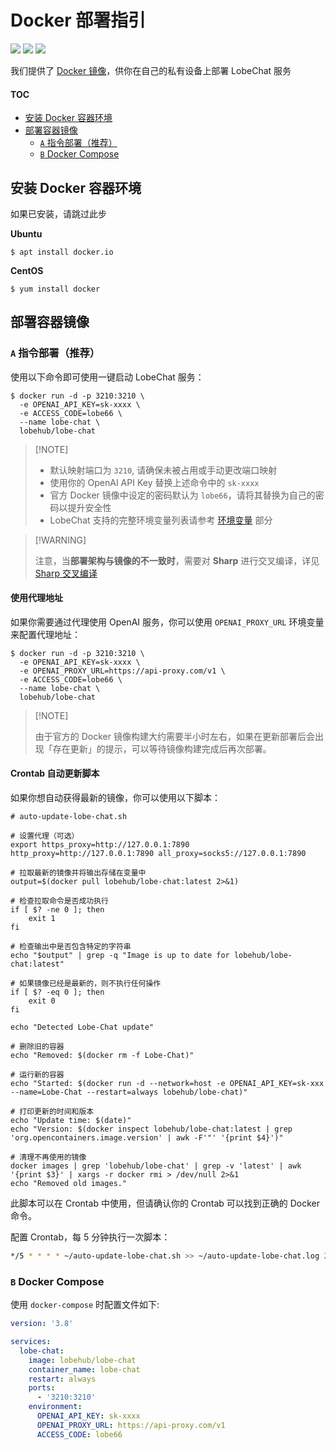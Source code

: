 # Docker 部署指引

[![][docker-release-shield]][docker-release-link]
[![][docker-size-shield]][docker-size-link]
[![][docker-pulls-shield]][docker-pulls-link]

我们提供了 [Docker 镜像][docker-release-link]，供你在自己的私有设备上部署 LobeChat 服务

#### TOC

- [安装 Docker 容器环境](#安装-docker-容器环境)
- [部署容器镜像](#部署容器镜像)
  - [`A` 指令部署（推荐）](#a-指令部署推荐)
  - [`B` Docker Compose](#b-docker-compose)

## 安装 Docker 容器环境

如果已安装，请跳过此步

**Ubuntu**

```fish
$ apt install docker.io
```

**CentOS**

```fish
$ yum install docker
```

## 部署容器镜像

### `A` 指令部署（推荐）

使用以下命令即可使用一键启动 LobeChat 服务：

```fish
$ docker run -d -p 3210:3210 \
  -e OPENAI_API_KEY=sk-xxxx \
  -e ACCESS_CODE=lobe66 \
  --name lobe-chat \
  lobehub/lobe-chat
```

> \[!NOTE]
>
> - 默认映射端口为 `3210`, 请确保未被占用或手动更改端口映射
> - 使用你的 OpenAI API Key 替换上述命令中的 `sk-xxxx`
> - 官方 Docker 镜像中设定的密码默认为 `lobe66`，请将其替换为自己的密码以提升安全性
> - LobeChat 支持的完整环境变量列表请参考 [环境变量](https://github.com/lobehub/lobe-chat/wiki/Environment-Variable.zh-CN) 部分

> \[!WARNING]
>
> 注意，当**部署架构与镜像的不一致时**，需要对 **Sharp** 进行交叉编译，详见 [Sharp 交叉编译](https://sharp.pixelplumbing.com/install#cross-platform)

#### 使用代理地址

如果你需要通过代理使用 OpenAI 服务，你可以使用 `OPENAI_PROXY_URL` 环境变量来配置代理地址：

```fish
$ docker run -d -p 3210:3210 \
  -e OPENAI_API_KEY=sk-xxxx \
  -e OPENAI_PROXY_URL=https://api-proxy.com/v1 \
  -e ACCESS_CODE=lobe66 \
  --name lobe-chat \
  lobehub/lobe-chat
```

> \[!NOTE]
>
> 由于官方的 Docker 镜像构建大约需要半小时左右，如果在更新部署后会出现「存在更新」的提示，可以等待镜像构建完成后再次部署。

#### Crontab 自动更新脚本

如果你想自动获得最新的镜像，你可以使用以下脚本：

```fish
# auto-update-lobe-chat.sh

# 设置代理（可选）
export https_proxy=http://127.0.0.1:7890 http_proxy=http://127.0.0.1:7890 all_proxy=socks5://127.0.0.1:7890

# 拉取最新的镜像并将输出存储在变量中
output=$(docker pull lobehub/lobe-chat:latest 2>&1)

# 检查拉取命令是否成功执行
if [ $? -ne 0 ]; then
    exit 1
fi

# 检查输出中是否包含特定的字符串
echo "$output" | grep -q "Image is up to date for lobehub/lobe-chat:latest"

# 如果镜像已经是最新的，则不执行任何操作
if [ $? -eq 0 ]; then
    exit 0
fi

echo "Detected Lobe-Chat update"

# 删除旧的容器
echo "Removed: $(docker rm -f Lobe-Chat)"

# 运行新的容器
echo "Started: $(docker run -d --network=host -e OPENAI_API_KEY=sk-xxx --name=Lobe-Chat --restart=always lobehub/lobe-chat)"

# 打印更新的时间和版本
echo "Update time: $(date)"
echo "Version: $(docker inspect lobehub/lobe-chat:latest | grep 'org.opencontainers.image.version' | awk -F'"' '{print $4}')"

# 清理不再使用的镜像
docker images | grep 'lobehub/lobe-chat' | grep -v 'latest' | awk '{print $3}' | xargs -r docker rmi > /dev/null 2>&1
echo "Removed old images."
```

此脚本可以在 Crontab 中使用，但请确认你的 Crontab 可以找到正确的 Docker 命令。

配置 Crontab，每 5 分钟执行一次脚本：

```bash
*/5 * * * * ~/auto-update-lobe-chat.sh >> ~/auto-update-lobe-chat.log 2>&1
```

### `B` Docker Compose

使用 `docker-compose` 时配置文件如下:

```yml
version: '3.8'

services:
  lobe-chat:
    image: lobehub/lobe-chat
    container_name: lobe-chat
    restart: always
    ports:
      - '3210:3210'
    environment:
      OPENAI_API_KEY: sk-xxxx
      OPENAI_PROXY_URL: https://api-proxy.com/v1
      ACCESS_CODE: lobe66
```

[docker-pulls-link]: https://hub.docker.com/r/lobehub/lobe-chat
[docker-pulls-shield]: https://img.shields.io/docker/pulls/lobehub/lobe-chat?color=45cc11&labelColor=black&style=flat-square
[docker-release-link]: https://hub.docker.com/r/lobehub/lobe-chat
[docker-release-shield]: https://img.shields.io/docker/v/lobehub/lobe-chat?color=369eff&label=docker&labelColor=black&logo=docker&logoColor=white&style=flat-square
[docker-size-link]: https://hub.docker.com/r/lobehub/lobe-chat
[docker-size-shield]: https://img.shields.io/docker/image-size/lobehub/lobe-chat?color=369eff&labelColor=black&style=flat-square
